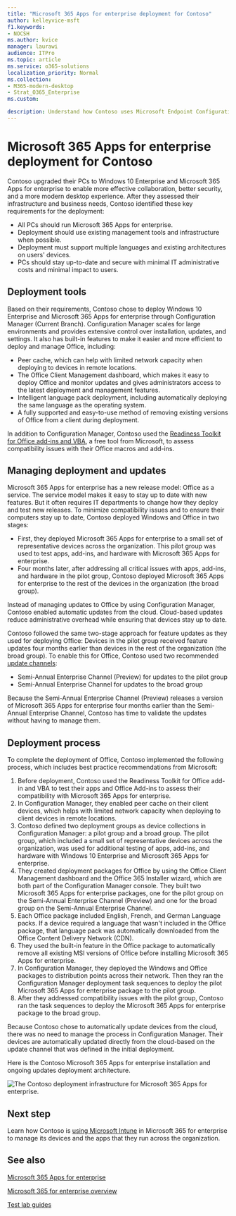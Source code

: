 ```yaml
---
title: "Microsoft 365 Apps for enterprise deployment for Contoso"
author: kelleyvice-msft
f1.keywords:
- NOCSH
ms.author: kvice
manager: laurawi
audience: ITPro
ms.topic: article
ms.service: o365-solutions
localization_priority: Normal
ms.collection: 
- M365-modern-desktop
- Strat_O365_Enterprise
ms.custom:

description: Understand how Contoso uses Microsoft Endpoint Configuration Manager to deploy Microsoft 365 Apps for enterprise.
---
```


# Microsoft 365 Apps for enterprise deployment for Contoso

Contoso upgraded their PCs to Windows 10 Enterprise and Microsoft 365 Apps for enterprise to enable more effective collaboration, better security, and a more modern desktop experience. After they assessed their infrastructure and business needs, Contoso identified these key requirements for the deployment:

- All PCs should run Microsoft 365 Apps for enterprise.
- Deployment should use existing management tools and infrastructure when possible.
- Deployment must support multiple languages and existing architectures on users' devices.
- PCs should stay up-to-date and secure with minimal IT administrative costs and minimal impact to users.

## Deployment tools

Based on their requirements, Contoso chose to deploy Windows 10 Enterprise and Microsoft 365 Apps for enterprise through Configuration Manager (Current Branch). Configuration Manager scales for large environments and provides extensive control over installation, updates, and settings. It also has built-in features to make it easier and more efficient to deploy and manage Office, including:

- Peer cache, which can help with limited network capacity when deploying to devices in remote locations.
- The Office Client Management dashboard, which makes it easy to deploy Office and monitor updates and gives administrators access to the latest deployment and management features.
- Intelligent language pack deployment, including automatically deploying the same language as the operating system.
- A fully supported and easy-to-use method of removing existing versions of Office from a client during deployment.

In addition to Configuration Manager, Contoso used the [Readiness Toolkit for Office add-ins and VBA](/deployoffice/readiness-toolkit-application-compatibility-microsoft-365-apps), a free tool from Microsoft, to assess compatibility issues with their Office macros and add-ins.

## Managing deployment and updates

Microsoft 365 Apps for enterprise has a new release model: Office as a service. The service model makes it easy to stay up to date with new features. But it often requires IT departments to change how they deploy and test new releases. To minimize compatibility issues and to ensure their computers stay up to date, Contoso deployed Windows and Office in two stages:

- First, they deployed Microsoft 365 Apps for enterprise to a small set of representative devices across the organization. This pilot group was used to test apps, add-ins, and hardware with Microsoft 365 Apps for enterprise.
- Four months later, after addressing all critical issues with apps, add-ins, and hardware in the pilot group, Contoso deployed Microsoft 365 Apps for enterprise to the rest of the devices in the organization (the broad group).

Instead of managing updates to Office by using Configuration Manager, Contoso enabled automatic updates from the cloud. Cloud-based updates reduce administrative overhead while ensuring that devices stay up to date.

Contoso followed the same two-stage approach for feature updates as they used for deploying Office: Devices in the pilot group received feature updates four months earlier than devices in the rest of the organization (the broad group). To enable this for Office, Contoso used two recommended [update channels](/DeployOffice/overview-update-channels):

- Semi-Annual Enterprise Channel (Preview) for updates to the pilot group
- Semi-Annual Enterprise Channel for updates to the broad group

Because the Semi-Annual Enterprise Channel (Preview) releases a version of Microsoft 365 Apps for enterprise four months earlier than the Semi-Annual Enterprise Channel, Contoso has time to validate the updates without having to manage them.

## Deployment process

To complete the deployment of Office, Contoso implemented the following process, which includes best practice recommendations from Microsoft:

1. Before deployment, Contoso used the Readiness Toolkit for Office add-in and VBA to test their apps and Office Add-ins to assess their compatibility with Microsoft 365 Apps for enterprise.
1. In Configuration Manager, they enabled peer cache on their client devices, which helps with limited network capacity when deploying to client devices in remote locations. 
1. Contoso defined two deployment groups as device collections in Configuration Manager: a pilot group and a broad group. The pilot group, which included a small set of representative devices across the organization, was used for additional testing of apps, add-ins, and hardware with Windows 10 Enterprise and Microsoft 365 Apps for enterprise.
1. They created deployment packages for Office by using the Office Client Management dashboard and the Office 365 Installer wizard, which are both part of the Configuration Manager console. They built two Microsoft 365 Apps for enterprise packages, one for the pilot group on the Semi-Annual Enterprise Channel (Preview) and one for the broad group on the Semi-Annual Enterprise Channel.
2. Each Office package included English, French, and German Language packs. If a device required a language that wasn't included in the Office package, that language pack was automatically downloaded from the Office Content Delivery Network (CDN).
3. They used the built-in feature in the Office package to automatically remove all existing MSI versions of Office before installing Microsoft 365 Apps for enterprise.
4. In Configuration Manager, they deployed the Windows and Office packages to distribution points across their network. Then they ran the Configuration Manager deployment task sequences to deploy the pilot Microsoft 365 Apps for enterprise package to the pilot group.
5. After they addressed compatibility issues with the pilot group, Contoso ran the task sequences to deploy the Microsoft 365 Apps for enterprise package to the broad group.

Because Contoso chose to automatically update devices from the cloud, there was no need to manage the process in Configuration Manager. Their devices are automatically updated directly from the cloud-based on the update channel that was defined in the initial deployment.

Here is the Contoso Microsoft 365 Apps for enterprise installation and ongoing updates deployment architecture.

![The Contoso deployment infrastructure for Microsoft 365 Apps for enterprise.](../media/contoso-o365pp/contoso-o365pp-fig1.png)
 
## Next step

Learn how Contoso is [using Microsoft Intune](contoso-mdm.md) in Microsoft 365 for enterprise to manage its devices and the apps that they run across the organization.

## See also

[Microsoft 365 Apps for enterprise](/deployoffice/deployment-guide-microsoft-365-apps)

[Microsoft 365 for enterprise overview](microsoft-365-overview.md)

[Test lab guides](m365-enterprise-test-lab-guides.md)